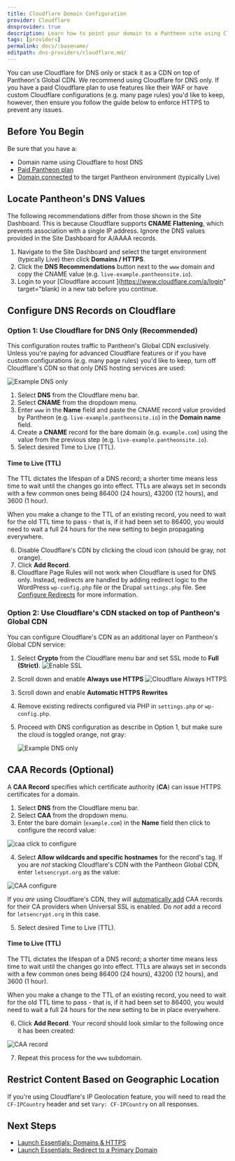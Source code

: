 ```yaml
---
title: Cloudflare Domain Configuration
provider: Cloudflare
dnsprovider: true
description: Learn how to point your domain to a Pantheon site using Cloudflare
tags: [providers]
permalink: docs/:basename/
editpath: dns-providers/cloudflare.md/
---
```

You can use Cloudflare for DNS only or stack it as a CDN on top of Pantheon's Global CDN. We recommend using Cloudflare for DNS only. If you have a paid Cloudflare plan to use features like their WAF or have custom Cloudflare configurations (e.g. many page rules) you'd like to keep, however, then ensure you follow the guide below to enforce HTTPS to prevent any issues.

## Before You Begin
Be sure that you have a:

- Domain name using Cloudflare to host DNS
- [Paid Pantheon plan](/docs/guides/launch/plans/)
- [Domain connected](/docs/guides/launch/domains/) to the target Pantheon environment (typically Live)

## Locate Pantheon's DNS Values

<Alert title="Note" type="info">

The following recommendations differ from those shown in the Site Dashboard. This is because Cloudflare supports **CNAME Flattening**, which prevents association with a single IP address. Ignore the DNS values provided in the Site Dashboard for A/AAAA records.

</Alert>

1. Navigate to the Site Dashboard and select the target environment (typically <span class="glyphicons glyphicons-cardio"></span> Live) then click **<span class="glyphicons glyphicons-global"></span> Domains / HTTPS**.
2. Click the **DNS Recommendations** button next to the `www` domain and copy the CNAME value (e.g. `live-example.pantheonsite.io`).
3. Login to your [Cloudflare account <span class="glyphicons glyphicons-new-window-alt"></span>](https://www.cloudflare.com/a/login" target="blank) in a new tab before you continue.

## Configure DNS Records on Cloudflare

### Option 1: Use Cloudflare for DNS Only (Recommended)
This configuration routes traffic to Pantheon's Global CDN exclusively. Unless you're paying for advanced Cloudflare features or if you have custom configurations (e.g. many page rules) you'd like to keep, turn off Cloudflare's CDN so that only DNS hosting services are used:

![Example DNS only](../docs/assets/images/cloudflare-dns-only.png)

1. Select **DNS** from the Cloudflare menu bar.
2. Select **CNAME** from the dropdown menu.
3. Enter `www` in the **Name** field and paste the CNAME record value provided by Pantheon (e.g. `live-example.pantheonsite.io`) in the **Domain name** field.
4. Create a **CNAME** record for the bare domain (e.g. `example.com`) using the value from the previous step (e.g. `live-example.pantheonsite.io`).
5. Select desired Time to Live (TTL).

  <Accordion title="Learn More" id="ttl" icon="info-sign">

  #### Time to Live (TTL)

  The TTL dictates the lifespan of a DNS record; a shorter time means less time to wait until the changes go into effect. TTLs are always set in seconds with a few common ones being 86400 (24 hours),  43200 (12 hours), and 3600 (1 hour).

  When you make a change to the TTL of an existing record, you need to wait for the old TTL time to pass - that is, if it had been set to 86400, you would need to wait a full 24 hours for the new setting to begin propagating everywhere.

  </Accordion>

6. Disable Cloudflare's CDN by clicking the cloud icon (should be gray, not orange).
7. Click **Add Record**.
8. Cloudflare Page Rules will not work when Cloudflare is used for DNS only. Instead, redirects are handled by adding redirect logic to the WordPress `wp-config.php` file or the Drupal `settings.php` file. See [Configure Redirects](/docs/redirects/) for more information.

### Option 2: Use Cloudflare's CDN stacked on top of Pantheon's Global CDN
You can configure Cloudflare's CDN as an additional layer on Pantheon's Global CDN service:

1. Select **Crypto** from the Cloudflare menu bar and set SSL mode to **Full (Strict)**.
  ![Enable SSL](../docs/assets/images/cloudflare-ssl.png)
2. Scroll down and enable **Always use HTTPS**
  ![Cloudflare Always HTTPS](../docs/assets/images/cloudflare-always-https.png)
3. Scroll down and enable **Automatic HTTPS Rewrites**
4. Remove existing redirects configured via PHP in `settings.php` or `wp-config.php`.
5. Proceed with DNS configuration as describe in Option 1, but make sure the cloud is toggled orange, not gray:

   ![Example DNS only](../docs/assets/images/cloudflare-cnames.png)


## CAA Records (Optional)

A **CAA Record** specifies which certificate authority (**CA**) can issue HTTPS certificates for a domain.

1. Select **DNS** from the Cloudflare menu bar.
2. Select **CAA** from the dropdown menu.
3. Enter the bare domain (`example.com`) in the **Name** field then click to configure the record value:

  ![caa click to configure](../docs/assets/images/cf-caa.png)

4. Select **Allow wildcards and specific hostnames** for the record's tag. If you are *not* stacking Cloudflare's CDN with the Pantheon Global CDN, enter `letsencrypt.org` as the value:

  ![CAA configure](../docs/assets/images/cf-caa-configure.png)

  If you *are* using Cloudflare's CDN, they will [automatically add](https://support.cloudflare.com/hc/en-us/articles/115000310792-Configuring-CAA-Records-) CAA records for their CA providers when Universal SSL is enabled. Do *not* add a record for `letsencrypt.org` in this case.

5. Select desired Time to Live (TTL).

  <Accordion title="Learn More" id="ttl2" icon="info-sign">

  #### Time to Live (TTL)

  The TTL dictates the lifespan of a DNS record; a shorter time means less time to wait until the changes go into effect. TTLs are always set in seconds with a few common ones being 86400 (24 hours),  43200 (12 hours), and 3600 (1 hour).

  When you make a change to the TTL of an existing record, you need to wait for the old TTL time to pass - that is, if it had been set to 86400, you would need to wait a full 24 hours for the new setting to be in place everywhere.

  </Accordion>

6. Click **Add Record**. Your record should look similar to the following once it has been created:

  ![CAA record](../docs/assets/images/cf-caa-final.png)

7. Repeat this process for the `www` subdomain.

## Restrict Content Based on Geographic Location

If you're using Cloudflare's IP Geolocation feature, you will need to read the `CF-IPCountry` header and set `Vary: CF-IPCountry` on all responses.

## Next Steps

* [Launch Essentials: Domains & HTTPS](/docs/guides/launch/domains/)
* [Launch Essentials: Redirect to a Primary Domain](/docs/guides/launch/redirects/)

